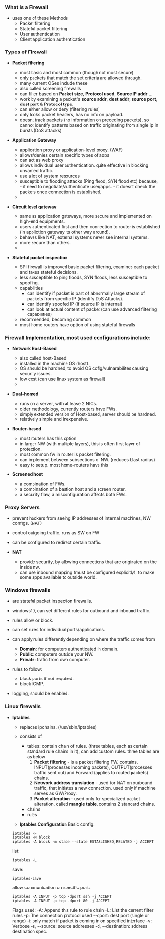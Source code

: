 ### What is a Firewall
- uses one of these Methods
    - Packet filtering
    - Stateful packet filtering
    - User authentication
    - Client application authentication

### Types of Firewall
- **Packet filtering**
    - most basic and most common (though not most secure)
    - only packets that match the set criteria are allowed through.
    - many current OSes include these
    - also called screening firewalls
    - can filter based on **Packet size**, **Protocol used**, **Source IP addr** ...
    - work by examining a packet's **source addr**, **dest addr**, **source port**, **dest port** & **Protocol type**.
    - can either allow or deny (filtering rules)
    - only looks packet headers, has no info on payload.
    - doesnt track packets (no information on preceding packets), so cannot identify patterns based on traffic originating from single ip in bursts.(DoS attacks)

- **Application Gateway**
    - application proxy or application-level proxy. (WAF)
    - allows/denies certain specific types of apps
    - can act as web proxy
    - allows individual user authentication. quite effective in blocking unvanted traffic.
    - use a lot of system resources
    - susceptible to flooding attacks (Ping flood, SYN flood etc) because, - it need to negotiate/authenticate user/apps. - it doesnt check the packets once connection is established.
    -

- **Circuit level gateway**
    - same as application gateways, more secure and implemented on high-end equipments.
    - users authenticated first and then connection to router is established (in appliction gateway its other way around).
    - behaves like NAT, external systems never see internal systems.
    - more secure than others.
    -
- **Stateful packet inspection**
    - SPI firewall is improved basic packet filtering, examines each packet and takes stateful decisions.
    - less susceptible to ping floods, SYN floods, less susceptible to spoofing.
    - capabilities
        - can identify if packet is part of abnormally large stream of packets from specific IP (identify DoS Attacks).
        - can identify spoofed IP (if source IP is internal)
        - can look at actual content of packet (can use advanced filtering capabilities)
    - recommended, becoming common
    - most home routers have option of using stateful firewalls


### Firewall Implementation, most used configurations include:
- **Network Host-Based**
    - also called host-Based
    - installed in the machine OS (host).
    - OS should be hardned, to avoid OS cofig/vulnarabilites causing security issues.
    - low cost (can use linux system as firewall)
    -
- **Dual-homed**
    - runs on a server, with at lease 2 NICs.
    - older methodology, currently routers have FWs.
    - simply extended version of Host-based, server should be hardned.
    - relatively simple and inexpensive.

- **Router-based**
    - most routers has this option
    - in larger NW (with multiple layers), this is often first layer of protection.
    - most common fw in router is packet filtering.
    - can implement between subsections of NW. (reduces blast radius)
    - easy to setup. most home-routers have this
- **Screened host**
    - a combination of FWs.
    - a combination of a bastion host and a screen router.
    - a security flaw, a misconfiguration affects both FWs.


### Proxy Servers
- prevent hackers from seeing IP addresses of internal machines, NW configs. (NAT)
- control outgoing traffic. runs as SW on FW.
- can be configured to redirect certain traffic.

- **NAT**
    - provide security, by allowing connections that are originated on the inside nw.
    - can use inbound mapping (must be configured explicitly), to make some apps available to outside world.


### Windows firewalls
- are stateful packet inspection firewalls.
- windows10, can set different rules for outbound and inbound traffic.
- rules allow or block.
- can set rules for individual ports/applications.
- can apply rules differently depending on where the traffic comes from
    - **Domain**: for computers authenticated in domain.
    - **Public**: computers outside your NW.
    - **Private**: trafic from own computer.
- rules to follow:
    - block ports if not required.
    - block ICMP.

- logging, should be enabled.


### Linux firewalls
- **Iptables**
    - replaces ipchains. (/usr/sbin/iptables)
    - consists of
        - tables: contain chain of rules. (three tables, each as certain standard rule chains in it), can add custom rules. three tables are as below
          1. **Packet filtering** - is a packet filtering FW. contains. INPUT(processes incoming packets), OUTPUT(processes traffic sent out) and Forward (applies to routed packets) chains.
          2. **Network address translation** - used for NAT on outbound traffic, that initiates a new connection.  used only if machine serves as GW/Proxy.
          3. **Packet alteration** - used only for specialized packet alteration. called **mangle table**. contains 2 standard chains.
        - chains
        - rules

    - **Iptables Configuration**
    Basic config:
    ```
    iptables -F
    iptables -N block
    iptables -A block -m state --state ESTABLISHED,RELATED -j ACCEPT
    ```

    list:
    ```
    iptables -L
    ```

    save:
    ```
    iptables-save
    ```

    allow communication on specific port:
    ```
    iptables -A INPUT -p tcp -dport ssh -j ACCEPT
    iptables -A INPUT -p tcp -dport 80 -j ACCEPT
    ```

    Flags used:
    -A: Append this rule to rule chain
    -L: List the current filter rules
    -p: The connection protocol used
    --dport: dest port (single or range)
    -i: only match if packet is coming in on specified interface
    -v: Verbose
    -s, --source: source addresses
    -d, --destination: address destination spec.
